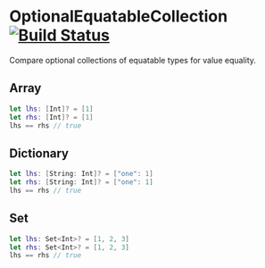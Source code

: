 # OptionalEquatableCollection [![Build Status](https://travis-ci.org/paulyoung/OptionalEquatableCollection.svg?branch=master)](https://travis-ci.org/paulyoung/OptionalEquatableCollection)

Compare optional collections of equatable types for value equality.

## Array
```swift
let lhs: [Int]? = [1]
let rhs: [Int]? = [1]
lhs == rhs // true
```

## Dictionary
```swift
let lhs: [String: Int]? = ["one": 1]
let rhs: [String: Int]? = ["one": 1]
lhs == rhs // true
```

## Set
```swift
let lhs: Set<Int>? = [1, 2, 3]
let rhs: Set<Int>? = [1, 2, 3]
lhs == rhs // true
```
